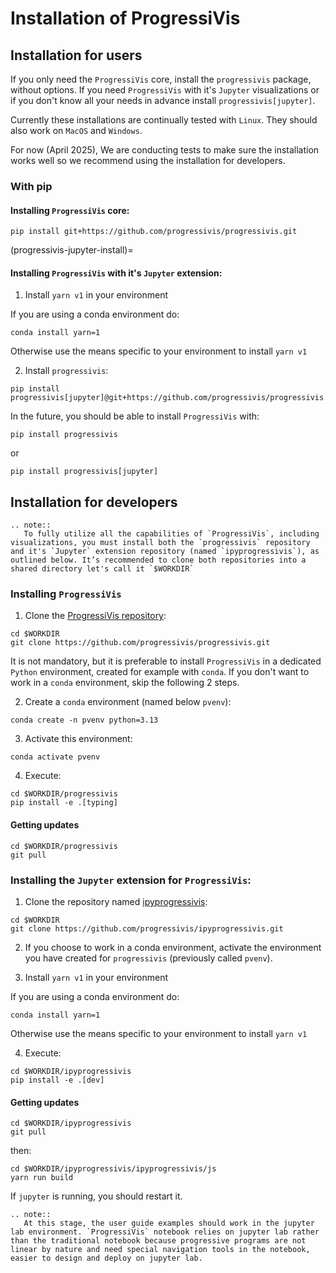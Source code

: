 # Installation of ProgressiVis

## Installation for users

If you only need the `ProgressiVis` core, install the `progressivis` package, without options. If you need `ProgressiVis` with it's `Jupyter` visualizations or if you don't know all your needs in advance install  `progressivis[jupyter]`.

Currently these installations are continually tested with `Linux`. They should also work on `MacOS` and `Windows`.

For now (April 2025), We are conducting tests to make sure the installation works well so we recommend using the installation for developers.

<!--
### With miniforge (recommended):

Currently, the easiest way to install `ProgressiVis` is as follows:

1. Install (if not installed yet) the latest version of [miniforge](https://github.com/conda-forge/miniforge). Optionally you can create and activate a dedicated [conda environment](https://conda.io/projects/conda/en/latest/user-guide/tasks/manage-environments.html) or activate an existing one.

2. Install the progressivis/ipyprogressivis package:

```
mamba install [ipy]progressivis -c progressivis
```


### With miniconda/anaconda:

1. Install  (if not installed yet) the latest version of [miniconda](https://docs.conda.io/en/latest/miniconda.html) or [anaconda](https://www.anaconda.com/download). As explained previously for `miniforge` you can use a conda environment of your choice.
​
2. Install the progressivis/ipyprogressivis package:

```
conda install mamba -c conda-forge  # if not installed yet
mamba install [ipy]progressivis -c progressivis -c conda-forge
```

NB: If you prefer, you can omit the mamba installation and use conda instead.
-->

### With pip

#### Installing `ProgressiVis` core:

```
pip install git+https://github.com/progressivis/progressivis.git
```

(progressivis-jupyter-install)=

#### Installing `ProgressiVis` with it's `Jupyter` extension:

1. Install `yarn v1` in your environment

If you are using a conda environment do:

```
conda install yarn=1
```

Otherwise use the means specific to your environment to install `yarn v1`

2. Install `progressivis`:

```
pip install progressivis[jupyter]@git+https://github.com/progressivis/progressivis.git
```




In the future, you should be able to install `ProgressiVis` with:

```
pip install progressivis
```

or

```
pip install progressivis[jupyter]
```


## Installation for developers

```{eval-rst}
.. note::
   To fully utilize all the capabilities of `ProgressiVis`, including visualizations, you must install both the `progressivis` repository and it's `Jupyter` extension repository (named `ipyprogressivis`), as outlined below. It’s recommended to clone both repositories into a shared directory let's call it `$WORKDIR`
```

### Installing `ProgressiVis`

1. Clone the [ProgressiVis repository](https://github.com/progressivis/progressivis/):

```
cd $WORKDIR
git clone https://github.com/progressivis/progressivis.git
```

It is not mandatory, but it is preferable to install `ProgressiVis` in a dedicated `Python` environment, created for example with `conda`. If you don't want to work in a `conda` environment, skip the following 2 steps.

2. Create a `conda` environment (named below `pvenv`):

```
conda create -n pvenv python=3.13
```


3. Activate this environment:

```
conda activate pvenv
```
4. Execute:

```
cd $WORKDIR/progressivis
pip install -e .[typing]
```
#### Getting updates

```
cd $WORKDIR/progressivis
git pull
```

### Installing the `Jupyter` extension for `ProgressiVis`:

1. Clone the repository named [ipyprogressivis](https://github.com/progressivis/ipyprogressivis/):

```
cd $WORKDIR
git clone https://github.com/progressivis/ipyprogressivis.git
```

2. If you choose to work in a conda environment, activate the environment you have created for  `progressivis` (previously called `pvenv`).

3. Install `yarn v1` in your environment

If you are using a conda environment do:

```
conda install yarn=1
```

Otherwise use the means specific to your environment to install `yarn v1`

4. Execute:

```
cd $WORKDIR/ipyprogressivis
pip install -e .[dev]
```

#### Getting updates

```
cd $WORKDIR/ipyprogressivis
git pull
```

then:

```
cd $WORKDIR/ipyprogressivis/ipyprogressivis/js
yarn run build
```

If `jupyter` is running, you should restart it.

```{eval-rst}
.. note::
   At this stage, the user guide examples should work in the jupyter lab environment. `ProgressiVis` notebook relies on jupyter lab rather than the traditional notebook because progressive programs are not linear by nature and need special navigation tools in the notebook, easier to design and deploy on jupyter lab.
```